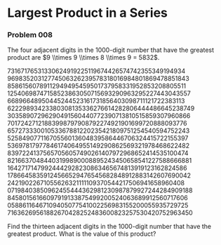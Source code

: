 # Largest Product in a Series
### Problem 008



 The four adjacent digits in the $1000$-digit number that have the greatest product are $9 \\times 9 \\times 8 \\times 9 = 5832$. 



 73167176531330624919225119674426574742355349194934  96983520312774506326239578318016984801869478851843  85861560789112949495459501737958331952853208805511  12540698747158523863050715693290963295227443043557  66896648950445244523161731856403098711121722383113  62229893423380308135336276614282806444486645238749  30358907296290491560440772390713810515859307960866  70172427121883998797908792274921901699720888093776  65727333001053367881220235421809751254540594752243  52584907711670556013604839586446706324415722155397  53697817977846174064955149290862569321978468622482  83972241375657056057490261407972968652414535100474  82166370484403199890008895243450658541227588666881  16427171479924442928230863465674813919123162824586  17866458359124566529476545682848912883142607690042  24219022671055626321111109370544217506941658960408  07198403850962455444362981230987879927244284909188  84580156166097919133875499200524063689912560717606  05886116467109405077541002256983155200055935729725  71636269561882670428252483600823257530420752963450 



 Find the thirteen adjacent digits in the $1000$-digit number that have the greatest product. What is the value of this product? 



